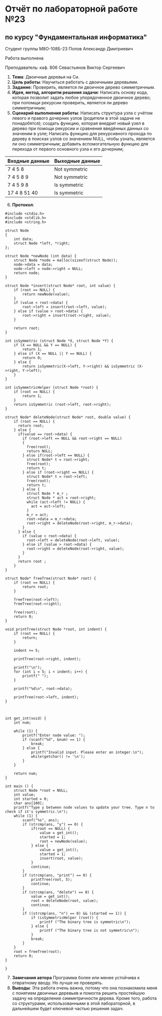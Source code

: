 # Отчёт по лабораторной работе №23
## по курсу "Фундаментальная информатика"

Студент группы М8О-108Б-23 Попов Александр Дмитриевич

Работа выполнена

Преподаватель: каф. 806 Севастьянов Виктор Сергеевич

1. **Тема**: Двоичные деревья на Си.
2. **Цель работы**: Научиться работать с двоичными деревьями.
3. **Задание:** Проверить, является ли двоичное дерево симметричным.
4. **Идея, метод, алгоритм решения задачи**: Написать основу кода, которая позволит задать любое упорядоченное двоичное дерево; при попомщи рекурсии проверить, является ли дерево симметричным;
5. **Сценарий выполнения работы**: Написать структура узла с учётом левого и правого дочерних узлов (родители в этой задаче не понадобятся); создать функцию, которая внедрит новый узел в дерево при помощи рекурсии и сравнения введённых данных со значеним в узле; Написать функцию для рекурсивного прохода по дереву в поисках узлов со значением NULL, чтобы узнать, является ли оно симметричным; добавить вспомогательную функцию для перехода от первого основного узла к его дочерним;

| Входные данные | Выходные данные                        |
|----------------|----------------------------------------|
| 7 4 5 8        | Not symmetric                          |
| 7 4 5 8 9      | Not symmetric                          |
| 7 4 5 9 8      | Is symmetric                           |
| 17 4 8 51 40   | Is symmetric                           |

6. **Протокол**:
```
#include <stdio.h> 
#include <stdlib.h>
#include <string.h>
 
struct Node  
{ 
    int data; 
    struct Node *left, *right; 
}; 
 
struct Node *newNode (int data) {  
    struct Node *node = malloc(sizeof(struct Node));
    node->data = data; 
    node->left = node->right = NULL; 
    return node; 
} 

struct Node *insert(struct Node* root, int value) {
    if (root == NULL) {
        return newNode(value);
    }
    if (value < root->data) {
        root->left = insert(root->left, value);
    } else if (value > root->data) {
        root->right = insert(root->right, value);
    }

    return root;
}

int isSymmetric (struct Node *X, struct Node *Y) { 
    if (X == NULL && Y == NULL) { 
        return 1; 
    } else if (X == NULL || Y == NULL) { 
        return 0; 
    } else { 
        return isSymmetric(X->left, Y->right) && isSymmetric (X->right, Y->left); 
    } 
} 
 
int isSymmetricHelper (struct Node *root) {  
    if (root == NULL) { 
        return 1;  
    } 
    return isSymmetric (root->left, root->right);  
} 

struct Node* deleteNode(struct Node* root, double value) {
    if (root == NULL) {
      return root;
    } else {
      if(value == root->data) {
        if (root->left == NULL && root->right == NULL) 
        {
          free(root);
          return NULL;
        } else if(root->left == NULL) {
          struct Node* t = root->right;
          free(root);
          return t;
        } else if (root->right == NULL) {
          struct Node* t = root->left;
          free(root);
          return t;
        } else {
          struct Node * m_r ; 
          struct Node * act = root->right;
          while (act->left != NULL) {
            act = act->left;
          }
          m_r = act;
          root->data = m_r->data;
          root->right = deleteNode(root->right, m_r->data);
        }
      } else {
        if (value < root->data) {
          root->left = deleteNode(root->left, value);
        } else if (value > root->data) {
          root->right = deleteNode(root->right, value);
        }
      }
      return root ;
    }
}

struct Node* freeTree(struct Node* root) {
    if (root == NULL) {
        return root;
    }
    
    freeTree(root->left);
    freeTree(root->right);
    
    free(root);
    return 0;
}

void printTree(struct Node *root, int indent) { 
    if (root == NULL) { 
        return; 
    } 
 
    indent += 5; 
 
    printTree(root->right, indent); 
 
    printf("\n"); 
    for (int i = 5; i < indent; i++) { 
        printf(" "); 
    } 
 
    printf("%d\n", root->data); 
 
    printTree(root->left, indent); 
}



int get_int(void) {
    int num;
    
    while (1) {
        printf("Enter node value: ");
        if (scanf("%d", &num) == 1) {
            break;
        } else {
            printf("Invalid input. Please enter an integer.\n");
            while(getchar() != '\n');
        }
    }
    
    return num;
}

int main () {  
    struct Node *root = NULL;
    int value;
    int started = 0;
    char ans[100];
    printf("Type y between node values to update your tree. Type n to check if it's symmetric.\n");
    while (1) {
        scanf("%s", ans);
        if (strcmp(ans, "y") == 0) {
            if(root == NULL) {
                value = get_int();
                started = 1;
                root = newNode(value);
            } else {
                value = get_int();
                started = 1;
                insert(root, value);
            }
            continue;
        }
        if (strcmp(ans, "print") == 0) {
            printTree(root, 5);
            continue;
        }
        if (strcmp(ans, "delete") == 0) {
            value = get_int();
            root = deleteNode(root, value);
            continue;
        }
        if ((strcmp(ans, "n") == 0) && (started == 1)) {
            if (isSymmetricHelper (root)) { 
                printf ("The binary tree is symmetric\n");  
            } else { 
                printf ("The binary tree is not symmetric\n"); 
            } 
            break;
        }
    }
    root = freeTree(root);
    return 0;  
}
  
}

```
7. **Замечания автора** Программа более или менее устойчива к отвратному вводу. Но лучше не проверять.
8. **Выводы**: Эта работа очень важна, потому что она познакомила меня с понятием двоичных деревьев и помогла решить простейшую задачу на определение симметричности дерева. Кроме того, работа со структурами, использованными в этой лабораторной, в дальнейшем будет ключевой частью решения задач.

